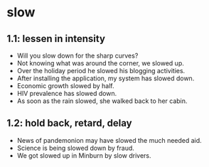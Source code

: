 # slow
## 1.1: lessen in intensity

  *  Will you slow down for the sharp curves?
  *  Not knowing what was around the corner, we slowed up.
  *  Over the holiday period he slowed his blogging activities.
  *  After installing the application, my system has slowed down.
  *  Economic growth slowed by half.
  *  HIV prevalence has slowed down.
  *  As soon as the rain slowed, she walked back to her cabin.

## 1.2: hold back, retard, delay

  *  News of pandemonion may have slowed the much needed aid.
  *  Science is being slowed down by fraud.
  *  We got slowed up in Minburn by slow drivers.
